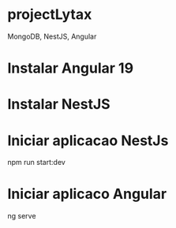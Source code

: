# projectLytax
MongoDB, NestJS, Angular

# Instalar Angular 19

# Instalar NestJS


# Iniciar aplicacao NestJs
npm run start:dev

# Iniciar aplicaco Angular
ng serve
